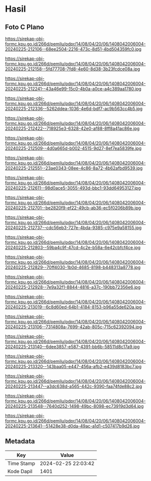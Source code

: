 # Hasil

## Foto C Plano

https://sirekap-obj-formc.kpu.go.id/266d/pemilu/pdpr/14/08/04/20/06/1408042006004-20240225-212106--68ee2504-2216-473c-8d51-4bd504359fc0.jpg

https://sirekap-obj-formc.kpu.go.id/266d/pemilu/pdpr/14/08/04/20/06/1408042006004-20240225-212158--5fd77708-7fd8-4e60-8d38-3b23fcdce08a.jpg

https://sirekap-obj-formc.kpu.go.id/266d/pemilu/pdpr/14/08/04/20/06/1408042006004-20240225-212241--43a46e99-15c0-4b0a-a0ce-a4c389aa1780.jpg

https://sirekap-obj-formc.kpu.go.id/266d/pemilu/pdpr/14/08/04/20/06/1408042006004-20240225-212336--5262ddea-1036-4e6d-bdf7-ac9b563cc4b5.jpg

https://sirekap-obj-formc.kpu.go.id/266d/pemilu/pdpr/14/08/04/20/06/1408042006004-20240225-212422--718925e3-6328-42e0-af88-8ff8a41ac86e.jpg

https://sirekap-obj-formc.kpu.go.id/266d/pemilu/pdpr/14/08/04/20/06/1408042006004-20240225-212509--4d0a665d-b002-4515-9d27-8ef7ea5839fe.jpg

https://sirekap-obj-formc.kpu.go.id/266d/pemilu/pdpr/14/08/04/20/06/1408042006004-20240225-212551--23ae0343-08ee-4c86-8a72-4b62afbd9539.jpg

https://sirekap-obj-formc.kpu.go.id/266d/pemilu/pdpr/14/08/04/20/06/1408042006004-20240225-212611--98d0ace5-3055-493d-bbc1-93dd64953127.jpg

https://sirekap-obj-formc.kpu.go.id/266d/pemilu/pdpr/14/08/04/20/06/1408042006004-20240225-212701--be2820f9-ef22-49cb-ab36-ec5f0206b89b.jpg

https://sirekap-obj-formc.kpu.go.id/266d/pemilu/pdpr/14/08/04/20/06/1408042006004-20240225-212737--cdc56eb3-727e-4bda-9385-c975e9a58155.jpg

https://sirekap-obj-formc.kpu.go.id/266d/pemilu/pdpr/14/08/04/20/06/1408042006004-20240225-212803--59ba4c9f-47cd-4c2e-b58a-6e42cbfcf4ce.jpg

https://sirekap-obj-formc.kpu.go.id/266d/pemilu/pdpr/14/08/04/20/06/1408042006004-20240225-212829--70ff4030-1b0d-4685-8198-b448313a8778.jpg

https://sirekap-obj-formc.kpu.go.id/266d/pemilu/pdpr/14/08/04/20/06/1408042006004-20240225-212928--7e9a32f1-8844-4816-a37c-190bb72356e6.jpg

https://sirekap-obj-formc.kpu.go.id/266d/pemilu/pdpr/14/08/04/20/06/1408042006004-20240225-213019--6c8d60ed-64b1-4184-8153-b96a55de620a.jpg

https://sirekap-obj-formc.kpu.go.id/266d/pemilu/pdpr/14/08/04/20/06/1408042006004-20240225-213106--7314808a-7699-42ab-805c-715c62392094.jpg

https://sirekap-obj-formc.kpu.go.id/266d/pemilu/pdpr/14/08/04/20/06/1408042006004-20240225-213140--6dee3857-e587-4391-bb6b-58511d8c17a9.jpg

https://sirekap-obj-formc.kpu.go.id/266d/pemilu/pdpr/14/08/04/20/06/1408042006004-20240225-213320--143baa05-e447-456a-afb2-e439d8183bc7.jpg

https://sirekap-obj-formc.kpu.go.id/266d/pemilu/pdpr/14/08/04/20/06/1408042006004-20240225-213447--a3dc638d-a565-442c-9390-faa74fde88c2.jpg

https://sirekap-obj-formc.kpu.go.id/266d/pemilu/pdpr/14/08/04/20/06/1408042006004-20240225-213548--7640d252-1498-49bc-8098-ec73919d3d64.jpg

https://sirekap-obj-formc.kpu.go.id/266d/pemilu/pdpr/14/08/04/20/06/1408042006004-20240225-213641--51428e38-d0da-49ac-a1d1-c507417b9d26.jpg


## Metadata

| Key        | Value               |
| ---------- | ------------------- |
| Time Stamp | 2024-02-25 22:03:42 |
| Kode Dapil | 1401                |



